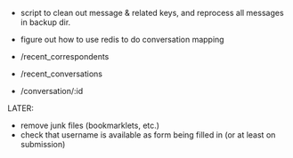 
- script to clean out message & related keys, and reprocess all messages in backup dir.
- figure out how to use redis to do conversation mapping

- /recent_correspondents
- /recent_conversations
- /conversation/:id



LATER:
* remove junk files (bookmarklets, etc.)
* check that username is available as form being filled in (or at least on submission)

